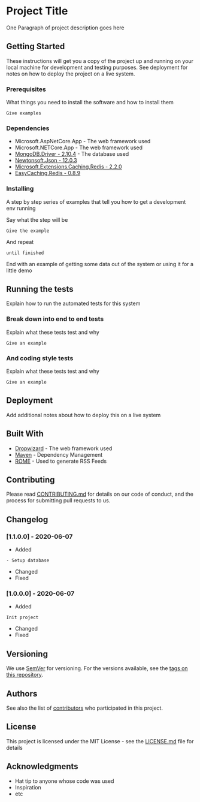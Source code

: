 # Project Title

One Paragraph of project description goes here

## Getting Started

These instructions will get you a copy of the project up and running on your local machine for development and testing purposes. See deployment for notes on how to deploy the project on a live system.

### Prerequisites

What things you need to install the software and how to install them

```
Give examples
```

### Dependencies
* Microsoft.AspNetCore.App - The web framework used
* Microsoft.NETCore.App - The web framework used
* [MongoDB.Driver - 2.10.4](http://www.mongodb.org/display/DOCS/CSharp+Language+Center/) - The database used
* [Newtonsoft.Json - 12.0.3](https://www.newtonsoft.com/json/) 
* [Microsoft.Extensions.Caching.Redis - 2.2.0](https://asp.net/) 
* [EasyCaching.Redis - 0.8.9](https://github.com/dotnetcore/EasyCaching) 

### Installing

A step by step series of examples that tell you how to get a development env running

Say what the step will be

```
Give the example
```

And repeat

```
until finished
```

End with an example of getting some data out of the system or using it for a little demo

## Running the tests

Explain how to run the automated tests for this system

### Break down into end to end tests

Explain what these tests test and why

```
Give an example
```

### And coding style tests

Explain what these tests test and why

```
Give an example
```

## Deployment

Add additional notes about how to deploy this on a live system

## Built With

* [Dropwizard](http://www.dropwizard.io/1.0.2/docs/) - The web framework used
* [Maven](https://maven.apache.org/) - Dependency Management
* [ROME](https://rometools.github.io/rome/) - Used to generate RSS Feeds

## Contributing

Please read [CONTRIBUTING.md](https://gist.github.com/PurpleBooth/b24679402957c63ec426) for details on our code of conduct, and the process for submitting pull requests to us.

## Changelog
### [1.1.0.0] - 2020-06-07
- Added
```
- Setup database
```
- Changed
- Fixed

### [1.0.0.0] - 2020-06-07
- Added
```
Init project
```
- Changed
- Fixed

## Versioning

We use [SemVer](http://semver.org/) for versioning. For the versions available, see the [tags on this repository](https://github.com/your/project/tags). 

## Authors

See also the list of [contributors](https://github.com/your/project/contributors) who participated in this project.

## License

This project is licensed under the MIT License - see the [LICENSE.md](LICENSE.md) file for details

## Acknowledgments

* Hat tip to anyone whose code was used
* Inspiration
* etc
